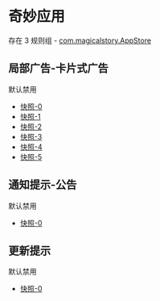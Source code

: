 # 奇妙应用

存在 3 规则组 - [com.magicalstory.AppStore](/src/apps/com.magicalstory.AppStore.ts)

## 局部广告-卡片式广告

默认禁用

- [快照-0](https://i.gkd.li/i/14771070)
- [快照-1](https://i.gkd.li/i/14771175)
- [快照-2](https://i.gkd.li/i/14771110)
- [快照-3](https://i.gkd.li/i/14771429)
- [快照-4](https://i.gkd.li/i/14668408)
- [快照-5](https://i.gkd.li/i/14758809)

## 通知提示-公告

默认禁用

- [快照-0](https://i.gkd.li/i/13437553)

## 更新提示

默认禁用

- [快照-0](https://i.gkd.li/i/13459373)
